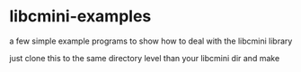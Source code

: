 # libcmini-examples
a few simple example programs to show how to deal with the libcmini library

just clone this to the same directory level than your libcmini dir and make
